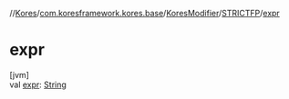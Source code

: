 //[Kores](../../../../index.md)/[com.koresframework.kores.base](../../index.md)/[KoresModifier](../index.md)/[STRICTFP](index.md)/[expr](expr.md)

# expr

[jvm]\
val [expr](expr.md): [String](https://kotlinlang.org/api/latest/jvm/stdlib/kotlin/-string/index.html)
